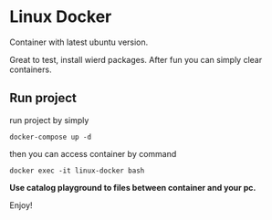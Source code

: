 # Linux Docker

Container with latest ubuntu version.

Great to test, install wierd packages. After fun you can simply clear containers.

## Run project

run project by simply

```
docker-compose up -d
```

then you can access container by command

```
docker exec -it linux-docker bash
```

**Use catalog playground to files between container and your pc.**

Enjoy!
